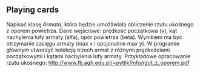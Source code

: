 ## Playing cards

Napisać klasę *Armata*, która będzie umożliwiała obliczenie rzutu ukośnego z oporem powietrza. Dane wejściowe: prędkość początkowa (v), kąt nachylenia lufy armaty (alfa), opór powietrza (beta). Wynikiem ma być otrzymanie zasięgu armaty (max x i opcjonalnie max y). W programie głównym utworzyć kolekcję trzech armat z różnymi prędkościami początkowymi i kątami nachylenia lufy armaty. Przykładowe opracowanie rzutu ukośnego: http://www.ftj.agh.edu.pl/~pytlik/Info/rzut_z_oporem.pdf 
